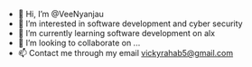 - 👋 Hi, I’m @VeeNyanjau
- 👀 I’m interested in software development and cyber security 
- 🌱 I’m currently learning software development on alx
- 💞️ I’m looking to collaborate on ...
- 📫 Contact me through my email vickyrahab5@gmail.com

<!---
VeeNyanjau/VeeNyanjau is a ✨ special ✨ repository because its `README.md` (this file) appears on your GitHub profile.
You can click the Preview link to take a look at your changes.
--->
